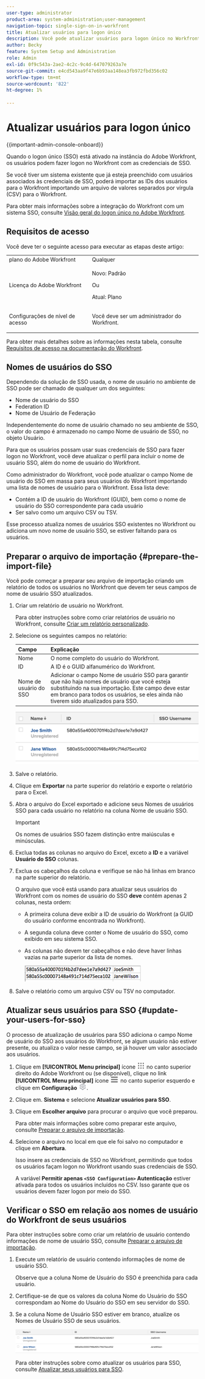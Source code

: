 ```yaml
---
user-type: administrator
product-area: system-administration;user-management
navigation-topic: single-sign-on-in-workfront
title: Atualizar usuários para logon único
description: Você pode atualizar usuários para logon único no Workfront.
author: Becky
feature: System Setup and Administration
role: Admin
exl-id: 0f9c543a-2ae2-4c2c-9c4d-647079263a7e
source-git-commit: e4cd543aa9f47e6b93aa148ea3fb972fbd356c02
workflow-type: tm+mt
source-wordcount: '822'
ht-degree: 1%

---
```


# Atualizar usuários para logon único

<!-- Audited: 1/2024 -->

{{important-admin-console-onboard}}

Quando o logon único (SSO) está ativado na instância do Adobe Workfront, os usuários podem fazer logon no Workfront com as credenciais de SSO.

Se você tiver um sistema existente que já esteja preenchido com usuários associados às credenciais de SSO, poderá importar as IDs dos usuários para o Workfront importando um arquivo de valores separados por vírgula (CSV) para o Workfront.

Para obter mais informações sobre a integração do Workfront com um sistema SSO, consulte [Visão geral do logon único no Adobe Workfront](../../../administration-and-setup/add-users/single-sign-on/sso-in-workfront.md).


## Requisitos de acesso

Você deve ter o seguinte acesso para executar as etapas deste artigo:

<table style="table-layout:auto"> 
 <col> 
 <col> 
 <tbody> 
  <tr> 
   <td role="rowheader">plano do Adobe Workfront</td> 
   <td>Qualquer</td> 
  </tr> 
  <tr> 
   <td role="rowheader">Licença do Adobe Workfront</td> 
   <td><p>Novo: Padrão</p><p>Ou</p><p>Atual: Plano</p></td> 
  </tr> 
  <tr> 
   <td role="rowheader">Configurações de nível de acesso</td> 
   <td> <p>Você deve ser um administrador do Workfront.</p>  </td> 
  </tr> 
 </tbody> 
</table>

Para obter mais detalhes sobre as informações nesta tabela, consulte [Requisitos de acesso na documentação do Workfront](/help/quicksilver/administration-and-setup/add-users/access-levels-and-object-permissions/access-level-requirements-in-documentation.md).

## Nomes de usuários do SSO

Dependendo da solução de SSO usada, o nome de usuário no ambiente de SSO pode ser chamado de qualquer um dos seguintes:

* Nome de usuário do SSO
* Federation ID
* Nome de Usuário de Federação

Independentemente do nome de usuário chamado no seu ambiente de SSO, o valor do campo é armazenado no campo Nome de usuário de SSO, no objeto Usuário.

Para que os usuários possam usar suas credenciais de SSO para fazer logon no Workfront, você deve atualizar o perfil para incluir o nome de usuário SSO, além do nome de usuário do Workfront.

Como administrador do Workfront, você pode atualizar o campo Nome de usuário do SSO em massa para seus usuários do Workfront importando uma lista de nomes de usuário para o Workfront. Essa lista deve:

* Contém a ID de usuário do Workfront (GUID), bem como o nome de usuário do SSO correspondente para cada usuário
* Ser salvo como um arquivo CSV ou TSV.

Esse processo atualiza nomes de usuários SSO existentes no Workfront ou adiciona um novo nome de usuário SSO, se estiver faltando para os usuários.

## Preparar o arquivo de importação {#prepare-the-import-file}

Você pode começar a preparar seu arquivo de importação criando um relatório de todos os usuários no Workfront que devem ter seus campos de nome de usuário SSO atualizados.

1. Criar um relatório de usuário no Workfront.

   Para obter instruções sobre como criar relatórios de usuário no Workfront, consulte [Criar um relatório personalizado](../../../reports-and-dashboards/reports/creating-and-managing-reports/create-custom-report.md).

1. Selecione os seguintes campos no relatório:

   | Campo | Explicação |
   |---|---|
   | Nome | O nome completo do usuário do Workfront. |
   | ID | A ID é o GUID alfanumérico do Workfront. |
   | Nome de usuário do SSO | Adicionar o campo Nome de usuário SSO para garantir que não haja nomes de usuário que você esteja substituindo na sua importação. Este campo deve estar em branco para todos os usuários, se eles ainda não tiverem sido atualizados para SSO. |

   ![](assets/users-with-sso-username-and-no-sso-access-only-field.png)

1. Salve o relatório.
1. Clique em **Exportar** na parte superior do relatório e exporte o relatório para o Excel.
1. Abra o arquivo do Excel exportado e adicione seus Nomes de usuários SSO para cada usuário no relatório na coluna Nome de usuário SSO.

   >[!IMPORTANT]
   >
   >Os nomes de usuários SSO fazem distinção entre maiúsculas e minúsculas.

1. Exclua todas as colunas no arquivo do Excel, exceto a **ID** e a variável **Usuário do SSO** colunas.

1. Exclua os cabeçalhos da coluna e verifique se não há linhas em branco na parte superior do relatório.

   O arquivo que você está usando para atualizar seus usuários do Workfront com os nomes de usuário do SSO **deve** contém apenas 2 colunas, nesta ordem:

   * A primeira coluna deve exibir a ID de usuário do Workfront (a GUID do usuário conforme encontrada no Workfront).
   * A segunda coluna deve conter o Nome de usuário do SSO, como exibido em seu sistema SSO.
   * As colunas não devem ter cabeçalhos e não deve haver linhas vazias na parte superior da lista de nomes.

     ![](assets/update-users-for-sso-csv-file-for-import.png)

1. Salve o relatório como um arquivo CSV ou TSV no computador.

## Atualizar seus usuários para SSO {#update-your-users-for-sso}

O processo de atualização de usuários para SSO adiciona o campo Nome de usuário do SSO aos usuários do Workfront, se algum usuário não estiver presente, ou atualiza o valor nesse campo, se já houver um valor associado aos usuários.

1. Clique em **[!UICONTROL Menu principal]** ícone ![Menu principal](/help/_includes/assets/main-menu-icon.png) no canto superior direito do Adobe Workfront ou (se disponível), clique no link **[!UICONTROL Menu principal]** ícone ![Menu principal](/help/_includes/assets/main-menu-icon-left-nav.png) no canto superior esquerdo e clique em **Configuração** ![](assets/gear-icon-settings.png).

1. Clique em. **Sistema** e selecione **Atualizar usuários para SSO**.

1. Clique em **Escolher arquivo** para procurar o arquivo que você preparou.

   Para obter mais informações sobre como preparar este arquivo, consulte [Preparar o arquivo de importação](#prepare-the-import-file).

1. Selecione o arquivo no local em que ele foi salvo no computador e clique em **Abertura**.

   Isso insere as credenciais de SSO no Workfront, permitindo que todos os usuários façam logon no Workfront usando suas credenciais de SSO.

   A variável **Permitir apenas `<SSO Configuration>` Autenticação** estiver ativada para todos os usuários incluídos no CSV. Isso garante que os usuários devem fazer logon por meio do SSO.

## Verificar o SSO em relação aos nomes de usuário do Workfront de seus usuários

Para obter instruções sobre como criar um relatório de usuário contendo informações de nome de usuário SSO, consulte [Preparar o arquivo de importação](#prepare-the-import-file).

1. Execute um relatório de usuário contendo informações de nome de usuário SSO.

   Observe que a coluna Nome de Usuário do SSO é preenchida para cada usuário.

1. Certifique-se de que os valores da coluna Nome do Usuário do SSO correspondam ao Nome do Usuário do SSO em seu servidor do SSO.
1. Se a coluna Nome de Usuário SSO estiver em branco, atualize os Nomes de Usuário SSO de seus usuários.

   ![](assets/users-with-sso-field-updated.png)

   Para obter instruções sobre como atualizar os usuários para SSO, consulte [Atualizar seus usuários para SSO](#update-your-users-for-sso).
